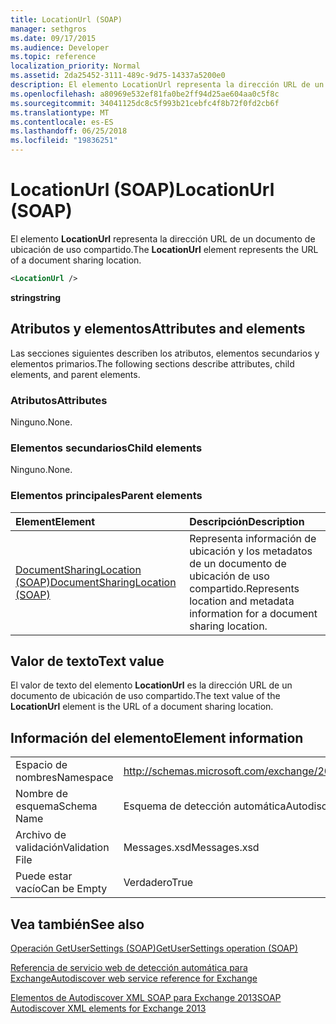 ```yaml
---
title: LocationUrl (SOAP)
manager: sethgros
ms.date: 09/17/2015
ms.audience: Developer
ms.topic: reference
localization_priority: Normal
ms.assetid: 2da25452-3111-489c-9d75-14337a5200e0
description: El elemento LocationUrl representa la dirección URL de un documento de ubicación de uso compartido.
ms.openlocfilehash: a80969e532ef81fa0be2ff94d25ae604aa0c5f8c
ms.sourcegitcommit: 34041125dc8c5f993b21cebfc4f8b72f0fd2cb6f
ms.translationtype: MT
ms.contentlocale: es-ES
ms.lasthandoff: 06/25/2018
ms.locfileid: "19836251"
---
```

# <a name="locationurl-soap"></a><span data-ttu-id="dc594-103">LocationUrl (SOAP)</span><span class="sxs-lookup"><span data-stu-id="dc594-103">LocationUrl (SOAP)</span></span>

<span data-ttu-id="dc594-104">El elemento **LocationUrl** representa la dirección URL de un documento de ubicación de uso compartido.</span><span class="sxs-lookup"><span data-stu-id="dc594-104">The **LocationUrl** element represents the URL of a document sharing location.</span></span> 
  
```XML
<LocationUrl />
```

 <span data-ttu-id="dc594-105">**string**</span><span class="sxs-lookup"><span data-stu-id="dc594-105">**string**</span></span>
## <a name="attributes-and-elements"></a><span data-ttu-id="dc594-106">Atributos y elementos</span><span class="sxs-lookup"><span data-stu-id="dc594-106">Attributes and elements</span></span>

<span data-ttu-id="dc594-107">Las secciones siguientes describen los atributos, elementos secundarios y elementos primarios.</span><span class="sxs-lookup"><span data-stu-id="dc594-107">The following sections describe attributes, child elements, and parent elements.</span></span>
  
### <a name="attributes"></a><span data-ttu-id="dc594-108">Atributos</span><span class="sxs-lookup"><span data-stu-id="dc594-108">Attributes</span></span>

<span data-ttu-id="dc594-109">Ninguno.</span><span class="sxs-lookup"><span data-stu-id="dc594-109">None.</span></span>
  
### <a name="child-elements"></a><span data-ttu-id="dc594-110">Elementos secundarios</span><span class="sxs-lookup"><span data-stu-id="dc594-110">Child elements</span></span>

<span data-ttu-id="dc594-111">Ninguno.</span><span class="sxs-lookup"><span data-stu-id="dc594-111">None.</span></span>
  
### <a name="parent-elements"></a><span data-ttu-id="dc594-112">Elementos principales</span><span class="sxs-lookup"><span data-stu-id="dc594-112">Parent elements</span></span>

|<span data-ttu-id="dc594-113">**Element**</span><span class="sxs-lookup"><span data-stu-id="dc594-113">**Element**</span></span>|<span data-ttu-id="dc594-114">**Descripción**</span><span class="sxs-lookup"><span data-stu-id="dc594-114">**Description**</span></span>|
|:-----|:-----|
|[<span data-ttu-id="dc594-115">DocumentSharingLocation (SOAP)</span><span class="sxs-lookup"><span data-stu-id="dc594-115">DocumentSharingLocation (SOAP)</span></span>](documentsharinglocation-soap.md) <br/> |<span data-ttu-id="dc594-116">Representa información de ubicación y los metadatos de un documento de ubicación de uso compartido.</span><span class="sxs-lookup"><span data-stu-id="dc594-116">Represents location and metadata information for a document sharing location.</span></span>  <br/> |
   
## <a name="text-value"></a><span data-ttu-id="dc594-117">Valor de texto</span><span class="sxs-lookup"><span data-stu-id="dc594-117">Text value</span></span>

<span data-ttu-id="dc594-118">El valor de texto del elemento **LocationUrl** es la dirección URL de un documento de ubicación de uso compartido.</span><span class="sxs-lookup"><span data-stu-id="dc594-118">The text value of the **LocationUrl** element is the URL of a document sharing location.</span></span> 
  
## <a name="element-information"></a><span data-ttu-id="dc594-119">Información del elemento</span><span class="sxs-lookup"><span data-stu-id="dc594-119">Element information</span></span>

|||
|:-----|:-----|
|<span data-ttu-id="dc594-120">Espacio de nombres</span><span class="sxs-lookup"><span data-stu-id="dc594-120">Namespace</span></span>  <br/> |http://schemas.microsoft.com/exchange/2010/Autodiscover  <br/> |
|<span data-ttu-id="dc594-121">Nombre de esquema</span><span class="sxs-lookup"><span data-stu-id="dc594-121">Schema Name</span></span>  <br/> |<span data-ttu-id="dc594-122">Esquema de detección automática</span><span class="sxs-lookup"><span data-stu-id="dc594-122">Autodiscover schema</span></span>  <br/> |
|<span data-ttu-id="dc594-123">Archivo de validación</span><span class="sxs-lookup"><span data-stu-id="dc594-123">Validation File</span></span>  <br/> |<span data-ttu-id="dc594-124">Messages.xsd</span><span class="sxs-lookup"><span data-stu-id="dc594-124">Messages.xsd</span></span>  <br/> |
|<span data-ttu-id="dc594-125">Puede estar vacío</span><span class="sxs-lookup"><span data-stu-id="dc594-125">Can be Empty</span></span>  <br/> |<span data-ttu-id="dc594-126">Verdadero</span><span class="sxs-lookup"><span data-stu-id="dc594-126">True</span></span>  <br/> |
   
## <a name="see-also"></a><span data-ttu-id="dc594-127">Vea también</span><span class="sxs-lookup"><span data-stu-id="dc594-127">See also</span></span>



[<span data-ttu-id="dc594-128">Operación GetUserSettings (SOAP)</span><span class="sxs-lookup"><span data-stu-id="dc594-128">GetUserSettings operation (SOAP)</span></span>](getusersettings-operation-soap.md)


[<span data-ttu-id="dc594-129">Referencia de servicio web de detección automática para Exchange</span><span class="sxs-lookup"><span data-stu-id="dc594-129">Autodiscover web service reference for Exchange</span></span>](autodiscover-web-service-reference-for-exchange.md)
  
[<span data-ttu-id="dc594-130">Elementos de Autodiscover XML SOAP para Exchange 2013</span><span class="sxs-lookup"><span data-stu-id="dc594-130">SOAP Autodiscover XML elements for Exchange 2013</span></span>](soap-autodiscover-xml-elements-for-exchange-2013.md)

